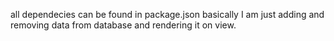 all dependecies can be found in package.json
basically I am just adding and removing data from database and rendering it on view.
